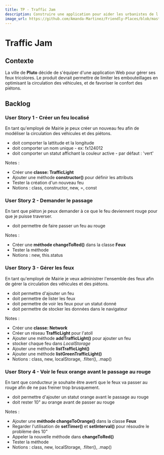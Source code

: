 ```yaml
---
title: TP - Traffic Jam
description: Construire une application pour aider les urbanistes de l'atoll de PomPomGalli à gérer la circulation des véhicules et des piétons.
image_url: https://github.com/Amanda-Martinez/Friendly-Places/blob/master/fiches/img/kata.jpg?raw=true
---
```


# Traffic Jam

## Contexte
La ville de **Pluto** décide de s'équiper d'une application Web pour gérer ses feux tricolores. Le produit devrait permettre de limiter les embouteillages en optimisant la circulation des véhicules, et de favoriser le confort des piétons.

## Backlog

### User Story 1 - Créer un feu localisé

En tant qu'employé de Mairie je peux créer un nouveau feu afin de modéliser la circulation des véhicules et des piétons.

- doit comporter la lattitude et la longitude
- doit comporter un nom unique - ex: fx124012
- doit comporter un statut affichant la couleur active - par défaut : 'vert'

Notes :
- Créer une **classe: TrafficLight**
- Ajouter une méthode **constructor()** pour définir les attributs
- Tester la création d'un nouveau feu
- Notions : class, constructor, new, =, const

### User Story 2 - Demander le passage

En tant que piéton je peux demander à ce que le feu deviennent rouge pour que je puisse traverser.

- doit permettre de faire passer un feu au rouge

Notes :
- Créer une **méthode changeToRed()** dans la classe **Feux**
- Tester la méthode
- Notions : new, this.status

### User Story 3 - Gérer les feux

En tant qu'employé de Mairie je veux administrer l'ensemble des feux afin de gérer la circulation des véhicules et des piétons.

- doit permettre d'ajouter un feu
- doit permettre de lister les feux
- doit permettre de voir les feux pour un statut donné
- doit permettre de stocker les données dans le navigateur

Notes :
- Créer une **classe: Network**
- Créer un réseau **TrafficLight** pour l'atoll
- Ajouter une méthode **addTrafficLight()** pour ajouter un feu
- stocker chaque feu dans *LocalStorage*
- Ajouter une méthode **listTrafficLight()**
- Ajouter une méthode **listGreenTrafficLight()**
- Notions : class, new, localStorage, .filter(), .map()

### User Story 4 - Voir le feux orange avant le passage au rouge

En tant que conducteur je souhaite être averti que le feux va passer au rouge afin de ne pas freiner trop brusquement.

- doit permettre d'ajouter un statut orange avant le passage au rouge
- doit rester 10" au orange avant de passer au rouge

Notes :
- Ajouter une **méthode changeToOrange()** dans la classe **Feux**
- Regarder l'utilisation de **setTimer()** et **setInterval()** pour résoudre le problème des 10"
- Appeler la nouvelle méthode dans **changeToRed()**
- Tester la méthode
- Notions : class, new, localStorage, .filter(), .map()



